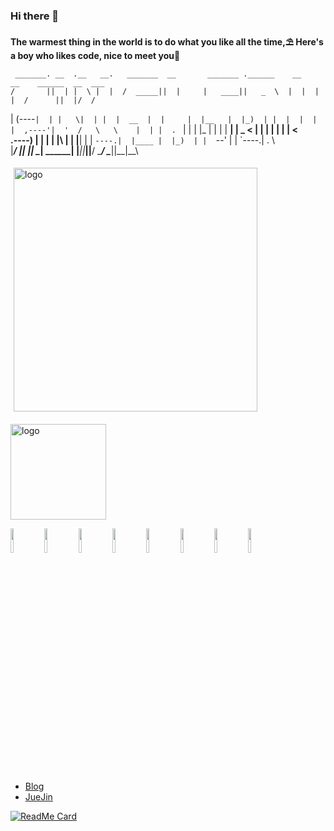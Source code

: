 ### Hi there 👋
**The warmest thing in the world is to do what you like all the time,⛱ Here's a boy who likes code, nice to meet you🌈**


     _______. __  .__   __.   _______  __       _______ .______    __    __    ______  __  ___ 
    /       ||  | |  \ |  |  /  _____||  |     |   ____||   _  \  |  |  |  |  /      ||  |/  / 
   |   (----`|  | |   \|  | |  |  __  |  |     |  |__   |  |_)  | |  |  |  | |  ,----'|  '  /  
    \   \    |  | |  . `  | |  | |_ | |  |     |   __|  |   _  <  |  |  |  | |  |     |    <   
.----)   |   |  | |  |\   | |  |__| | |  `----.|  |____ |  |_)  | |  `--'  | |  `----.|  .  \  
|_______/    |__| |__| \__|  \______| |_______||_______||______/   \______/   \______||__|\__\ 
                                                                                               


<!-- github statistics -->
<img src="https://github-readme-stats.vercel.app/api?username=singleBuck&show_icons=true&&theme=vue-dark" alt="logo" width="390" align="left" style="margin: 5px; margin-bottom: 20px;" />

<!-- popular language -->
<img src="https://github-readme-stats.vercel.app/api/top-langs/?username=singleBuck&layout=compact" alt="logo" height="153"/>

<p>  
  <!-- Your languages and tools. Be careful with the alignment. 
  You can use this sites to get logos: https://www.vectorlogo.zone or https://simpleicons.org/
  -->
  <code><img width="10%" src="https://www.vectorlogo.zone/logos/typescriptlang/typescriptlang-ar21.svg"></code>
  <code><img width="10%" src="https://www.vectorlogo.zone/logos/reactjs/reactjs-ar21.svg"></code>
  <code><img width="10%" src="https://www.vectorlogo.zone/logos/nodejs/nodejs-horizontal.svg"></code>
  <code><img width="10%" src="https://www.vectorlogo.zone/logos/vuejs/vuejs-ar21.svg"></code>
  <code><img width="10%" src="https://www.vectorlogo.zone/logos/git-scm/git-scm-ar21.svg"></code>
  <code><img width="10%" src="https://www.vectorlogo.zone/logos/github/github-ar21.svg"></code>
  <code><img width="10%" src="https://www.vectorlogo.zone/logos/lesscss/lesscss-ar21.svg"></code>
  <code><img width="10%" src="https://www.vectorlogo.zone/logos/lodash/lodash-ar21.svg"></code>
</p>

- [Blog](https://www.singlebuck.cn)
- [JueJin](https://juejin.cn/user/4371313964619975)

[![ReadMe Card](https://github-readme-stats.vercel.app/api/pin/?username=singleBuck&repo=leetCode-day-pratice&theme=buefy)](https://github.com/singleBuck/leetCode-day-pratice)

<!--
**singleBuck/singleBuck** is a ✨ _special_ ✨ repository because its `README.md` (this file) appears on your GitHub profile.

Here are some ideas to get you started:

- 🔭 I’m currently working on ...
- 🌱 I’m currently learning ...
- 👯 I’m looking to collaborate on ...
- 🤔 I’m looking for help with ...
- 💬 Ask me about ...
- 📫 How to reach me: ...
- 😄 Pronouns: ...
- ⚡ Fun fact: ...
-->
